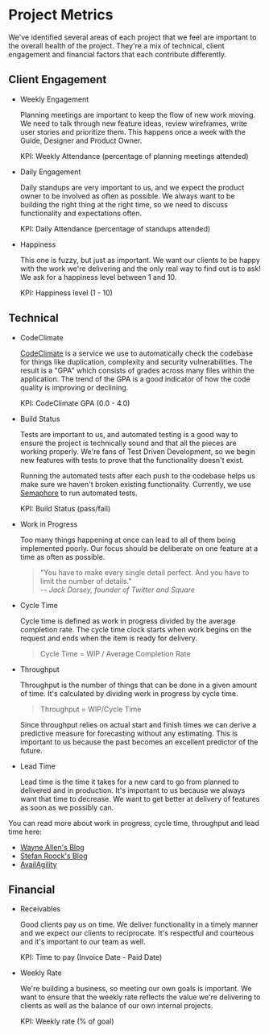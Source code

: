 # Project Metrics

We've identified several areas of each project that we feel are
important to the overall health of the project. They're a mix of
technical, client engagement and financial factors that each contribute
differently.

## Client Engagement

* Weekly Engagement

  Planning meetings are important to keep the flow of new work moving.
  We need to talk through new feature ideas, review wireframes, write
  user stories and prioritize them. This happens once a week with the
  Guide, Designer and Product Owner.

  KPI: Weekly Attendance (percentage of planning meetings attended)

* Daily Engagement

  Daily standups are very important to us, and we expect the product
  owner to be involved as often as possible. We always want to be
  building the right thing at the right time, so we need to discuss
  functionality and expectations often.

  KPI: Daily Attendance (percentage of standups attended)

* Happiness

  This one is fuzzy, but just as important. We want our clients to be
  happy with the work we're delivering and the only real way to find out
  is to ask! We ask for a happiness level between 1 and 10.

  KPI: Happiness level (1 - 10)

## Technical

* CodeClimate

  [CodeClimate][codeclimate] is a service we use to automatically check
  the codebase for things like duplication, complexity and security
  vulnerabilities.  The result is a "GPA" which consists of grades
  across many files within the application. The trend of the GPA is a
  good indicator of how the code quality is improving or declining.

  KPI: CodeClimate GPA (0.0 - 4.0)

* Build Status

  Tests are important to us, and automated testing is a good way to ensure
  the project is technically sound and that all the pieces are working
  properly. We're fans of Test Driven Development, so we begin new
  features with tests to prove that the functionality doesn't exist.

  Running the automated tests after each push to the codebase helps us
  make sure we haven't broken existing functionality. Currently, we use
  [Semaphore][semaphore] to run automated tests.
  
  KPI: Build Status (pass/fail)

* Work in Progress

  Too many things happening at once can lead to all of them being
  implemented poorly. Our focus should be deliberate on one feature at a
  time as often as possible.

  > "You have to make every single detail perfect. And you have to limit
  > the number of details."
  > <br />-- <cite>Jack Dorsey, founder of Twitter and Square</cite>

* Cycle Time

  Cycle time is defined as work in progress divided by the average
  completion rate. The cycle time clock starts when work begins on the
  request and ends when the item is ready for delivery.

  > Cycle Time = WIP / Average Completion Rate

* Throughput

  Throughput is the number of things that can be done in a given amount
  of time. It's calculated by dividing work in progress by cycle time.

  > Throughput = WIP/Cycle Time

  Since throughput relies on actual start and finish times we can derive
  a predictive measure for forecasting without any estimating. This is
  important to us because the past becomes an excellent predictor of the
  future.

* Lead Time

  Lead time is the time it takes for a new card to go from planned to
  delivered and in production. It's important to us because we always
  want that time to decrease. We want to get better at delivery of
  features as soon as we possibly can.

You can read more about work in progress, cycle time, throughput and
lead time here:

  * [Wayne Allen's Blog][wallen]
  * [Stefan Roock's Blog][lead and cycle]
  * [AvailAgility][availagility]

## Financial

* Receivables

  Good clients pay us on time. We deliver functionality in a timely
  manner and we expect our clients to reciprocate. It's respectful and
  courteous and it's important to our team as well.

  KPI: Time to pay (Invoice Date - Paid Date)

* Weekly Rate

  We're building a business, so meeting our own goals is important. We
  want to ensure that the weekly rate reflects the value we're
  delivering to clients as well as the balance of our own internal
  projects.

  KPI: Weekly rate (% of goal)

[codeclimate]: http://codeclimate.com
[semaphore]: http://semaphore.com
[wallen]:
http://weblogs.asp.net/wallen/archive/2008/10/23/throughput-vs-velocity.aspx
[lead and cycle]:
http://stefanroock.wordpress.com/2010/03/02/kanban-definition-of-lead-time-and-cycle-time/
[availagility]:
http://availagility.co.uk/2008/10/28/kanban-flow-and-cadence/
